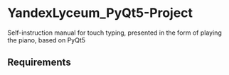 # YandexLyceum_PyQt5-Project
Self-instruction manual for touch typing, presented in the form of playing the piano, based on PyQt5

Requirements
-----------------------------------

